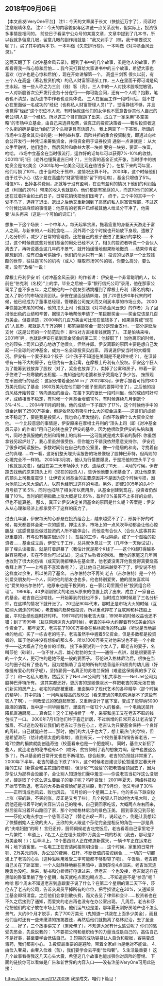  2018年09月06日
----

​【本文首发iVeryOne平台】
注1：今天的文章属于长文（快接近万字了），阅读时注意眼睛休息。
注2：今天的内容貌似与区块链一点关系没有，但实际上，投资很多事情是相同的。
前些日子看梁宁公众号的某篇文章，文章中提到了几本书，所以我就多留意几眼，留意几眼的副作用就是：“我又剁手了（咦，我干嘛要说又呢？），买了其中的两本书，一本叫做《失恋排行榜》，一本叫做《对冲基金风云录》。”

这两天翻了下《对冲基金风云录》，翻到了书中的几个故事，虽是他人的故事，但却看得我一阵心惊和后怕……
我今天打算给大家讲书中的三个故事，希望大家也喜欢（也许也是心惊和后怕），现在开始讲解第一个。
高盛三剑客
很久以前，有三个人在高盛（著名投资机构）的私人财富管理部工作，三人在里面干得可谓是风生水起，被一些人称之为三剑（贱）客（壳）。三人中的一人对技术股嗅觉敏锐，一人对新股首次公开发行业务十分在行——你可能会问，还有一个人呢？抱歉，笔者也不清楚，因为连书中作者也没具体说。
三人在里面工作一段时间后，就不甘心在里面做一名成功的“经纪（也称私人财富管理人员）”了，觉得挣钱不够，并且也觉得“经纪”这个职位不入流，有时候就连他们的女伴也不愿意告诉其他人自己的老公/男人是一个经纪。所以这三个哥们就跳了出来，成立了一家采用“多空策略”的市场中立基金，由自己来选择股票，做真正的投资决策者——著名投资者这个头衔的确是要比“经纪”这个头衔更具有诱惑力。
我上网查了一下答案，所谓的市场中立基金其实指的是:
一种利益共享、风险共担的集合投资制度，即通过向社会公开发行一种凭证来筹集资金，并将资金用于证券投资
通俗一点讲就是：
从大众手里融钱，他们运作，然后风险和收益大家一块摊
要穷一块穷，要富一块富，哈哈。
市场中立基金在当时很流行，运作好的话每年可以获得7%-10%的收益。
2001年1月1日（老外也懂黄道吉日吗？），三剑客的基金正式开张，当时手中的初始资金是1亿美金（2001年的一亿美金可比现在值钱多了），在接下来的两年里，他们亏损了10%，由于当时处于熊市，这情况还算不坏。
2003年，这个时候他们由于过于小心（估计是在高盛的“财富管理部”留下的毛病），基金只增值了5%。
增值5%，出掉各种费用，那就等于没有盈利，在没有盈利的情况下他们的利润抽成（利润的20%）带来的收入也就是0。他们都是有家庭的人，而这时他们的家人还在过着挥金如土的日子，日常花销快把他们压垮了。
终于，三个中的其中一个受不鸟了，选择了退出，退出之后他又重新回到了高盛的私人财富管理部，不过这个时候比较麻烦的事情是：他原有的老客户已经被其他人给瓜分干净了，他需要“从头再来（这是一个可怕的词汇）”。

想象一下这个场景：
一个中年人，每天起早贪黑，拖着疲惫的身躯天天游走于富人之间，与新来的人一起抢食吃……
另外两个这个时候也开始放下身段，遣散了几名分析师，减少了日常的管理费，还把自己的孩子送进了更廉价的学校……
不过，这个时候做这些对他们基金的用处已经不大了。相关的投资者听说一个合伙人离去了，再听说基金这几年的不景气，就开始缓慢地但果断地撤资……结果你肯定能想到的，没有资金可供操作，他们的命运只有一条！
投资的世界是一个比较残酷的世界，往往是10%的机构（或人）赚取市场90%的钱，你要么高分，要么死，没有“及格”一说！

摩根士丹利伊安
听《对冲基金风云录》的作者讲：
伊安是一个非常聪明的人，以前在“伯克利（名校）”上的学，毕业之后被一家“银行信托公司”录用，他在那家公司呆了差不多五年，之后被他的一个朋友引诱跳槽到了摩根士丹利（著名机构），加入了新兴的市场投资团队。伊安在里面战绩辉煌，到了20世纪90年代末的时候，他已经成为了董事总经理，管理着公司庞大而又利润丰厚的市场业务。
2000年快接近末尾的时候，他的顶头上司（也就是《对冲基金风云录》的作者）为了回报他出色的业绩和辛苦，据理力争地帮他申请了一笔巨额奖金——奖金应该是几百万美金，但要清楚，2000年的几百万美金可比现在值钱多了，如果换算成“现在的”人民币，那就是几千万的啊！
那笔巨额奖金一部分是现金支付，一部分是延后支付（这是公司的一个防范动作：害怕对方直接拿钱就跑了）。
正是怕啥来啥，2001年1月，也就是伊安在拿到现金奖金的第二天：他辞职了！ 当他离职的时候，他的顶头上司苦口婆心地劝了他很久，但然并卵。伊安离职的原因主要是想自己发起一只全球的对冲基金，成为一名全球投资实战家。
再说说伊安当时的大概情况。伊安有一个妻子和3个孩子（3个孩子不知道在美国是不是超生呢？），在汉普顿有一栋不大的房子，在纽约有一套公寓，在摩根士丹利有点股权。伊安这个狂人为了能筹到钱放弃了股权（对了，奖金也放弃了），卖掉了公寓和房子，带着一家子住进了一处寒酸的出租屋……鬼知道他的老婆和孩子究竟吃了多少苦。
按照现在币圈流行的话说：
这家伙带着全家All in了
2002年3月，伊安手握着可怜的800万美元启动了基金（800万美元在他们那个圈子里真的要算可怜了），之后他的投资风格开始转变：转向选股的组合。在接下来的很长一段时间里，他的成绩时好时坏，成绩相当不稳定，有时候一个月基金增值10%，有时候连续几月倒退个3%-4%……
2004年11月的时候，他的成绩一下子蹿升了17%，这个时候他手中的资金达到了2500万美金，但是依然没有吸引什么大的资金进来——这哥们的成绩太不稳定了，要是我是投资人，我也会心里发憷的，自然不敢把什么大资金交给他。
一个比较意思的事情是，伊安原来在摩根士丹利的“顶头上司（即《对冲基金风云录》的作者）”用自己的钱也投了伊安的基金，因为他很欣赏伊安的头脑和勇气，同时也佩服他的克制和精神上的纯粹——这可能就是成大事者的胸怀:
你虽然拿钱另起炉灶了，我心里虽然很受伤，但你能力不错我依然愿意支持你。
伊安花了很多时间读报告。多数时间待在自己的办公室里，像一个隐居的和尚，寻找着自己的真理……咋一看，这哥们整天埋头读报告的场景像极了股神巴菲特，但两则的处境完全不一样的。
2005年3月初，他认为行情要爆发，于是把他的空头平了仓（也就是买进），但就在第二天市场掉头下跌，连续跌了11天……
4月的时候，伊安跑去找他的原来顶头上司（现在的投资人），告诉他他要关闭基金了，这让他原来的顶头上司极度震惊！
让伊安关闭基金的主要原因并不是因为这个时候亏损，因为他见过大风大浪的人，以前也经历过这样的亏损。另外，即使2005年的头4个月亏损了16.5%，同时也扣除了相关所以费用后，从基金创建到现在，投资者仍然赚了10%。当时的同期指数上涨大概是12.65%，盈利10%虽算不上多好的业绩，但也不能算差。
那么，真正让伊安决定关闭基金的原因是什么呢？答案是：伊安从从心理和经济上都承受不了这样的压力了。

过去几年里，伊安每天的心都悬在投资组合上，越来越受不了了，形势不好的时候，每天都要体会死一次的感觉，押注太多，市场上的一点风吹草动都会让他心惊胆战（这感觉是没做过投资的人所不能体会）。而他没有合伙人（合伙人这事其实挺重要的，有与没有相差很远的！），孤独的工作，与世隔绝，成了一个孤独的投资者……
基金成立后，伊安忙于工作，总共就休息过一天（几年休一天你试试），除了埋头读报告，就是盯着屏幕了（我估计就是那个K线了——这个K线盯得越多越容易死掉，实在不信你可以试试），这成了失败者的游戏。
而他的家庭这几年间也收到了很大的伤害（成天到晚都埋头在基金里，他老婆没离开他我觉得真要烧高香拜上帝了——上帝喜不喜欢香呢？），这让他自己越来越受不了了，伊安说不想这样度过余生，所以关闭了基金。
吉尔伯特尔不再笑
老吉（吉尔伯特）是一个特别爱交朋友的一个人，同时他的朋友也也多。他也特别爱笑，他的朋友喜欢叫他“爱笑的吉尔伯特”。他原来也是干投资的，在一家公司里面担任“投资组合经理”。
1996年，40岁刚刚冒尖的老吉从原来的位置上跳了出来，成立了一家自己的基金。老吉自己没啥钱，一开始筹到的钱也不多，当时成立的时候雇了三名分析师，在这样的情况下就开张了。
20世纪90年代末，那时正是市场大火的时候（互联网大泡沫的时候），老吉偏向趋势做投资，所以重点押在了互联网和科技股上面，平时业绩也是时好时坏。
1997年的时候老吉大赚；1998年的时候收益也还不错；到了1999年（互联网泡沫真大的时候），老吉的手中大约握着有5亿美金的运作资金了。
那年夏天，老吉花了1000万美金在格林尼治的环山路（听说是当地最棒的地点）买了一栋古老的宅子。老吉虽然手中握着5亿资金，但是多数都是投资者的，属于他的并没有想象的那么多，所以1000万美元对他来说也不是一个小数字——这大概占了他身价的半数。
接下来要说到一个女人了，即老吉的妻子，名叫莎伦（砂轮），一位不甘人后、雄心勃勃的女士——通俗一点讲，就是很要面子的一个女人，更可怕的是她不是一般的要面子。
莎伦进入格林尼治后，很快在当地的圈子就有了些名气，因为她捐助了当地的所有的慈善组织和昂贵的幼儿园（好像挺有爱心的样子呢），坚持雇佣一名真正的苏格兰保姆（难道这保姆真的多了双手？）和一名私人教练，然后买下了Net Jet公司的飞机共享权——Net Jet公司为股神巴菲特所有。
这其实都还好，更厉害的是她像泼水一样把老吉的美元泼在他们新买的房产上，老宅的内部被重建，里面集中了现代艺术的各种精华（那个时候的精华），其中包括：
一间两层楼高的放映室（看来普通的电影院满足不了这些有钱人了啊），一间教堂式的家庭起居室，又重新设计了底下室，变成了能容纳5000瓶酒的酒窖，当中是一间华丽餐厅，里面有一张12个人的餐桌，一个电动送菜升降机直通厨房……
真会玩！这个工程持续了一年，采买和施工又在老吉不鼓的钱包咬了一口。
2000年7月1日他们终于喜迁新居，不过新增的日常开支让老吉皱了皱眉，不过这也没有让我们的老吉过于放在心上，老吉认为只要基金保持一个良好的周转，自己就能应付……
那时，他们的大儿子也大了，想上最热门的学校，但是希望渺茫（估计成绩太差的缘故），直到有天，一个校务董事悄悄告诉老吉，一笔7位数的捐款就能创造奇迹（校董看来也是一个肥差啊）。
同时，基金又新招了些人，就连老吉的秘书也有4个（哎呀，贫穷抑制了我的想象力啊，秘书也要这么多？），所以基金的日常开支也在不断增加。综合起来，老吉的负担就非常重了。
2000年下半年，老吉的基金下跌了15%，这个时候老吉建议莎伦暂缓原定春天开始的工程（新露台和主花园的修建），但莎伦“气汹汹”的把老吉给顶回去了，因为莎伦认为那样会没面子，会让别人知道他们囊中羞涩——你说老吉当初咋这么没眼光，硬是取了个这么这么要面子的妻子呢？呜呼哀哉！
2001年夏天，网络科技股开始节节败退，老吉的大多数投资恰好是这些股，到了9月份，他又亏掉了30%——正所谓成也风云、败也风云。
10月份的一个星期二上午，他的多头下跌空投上涨（买的跌，不买的涨，反正是又亏了些），几个投资人开始对他大吼大叫，之后他还是带着平时的笑容告诉自己的秘书，自己要回家吃饭，大概两点左右回来，然后驱车沿着环山路回了家，那个时候格林尼治的景色正美。
回到家没见到莎伦——莎伦又跑去参加一个慈善活动了（替老吉叹一声）。说起这个，倒是让我想起了快播创始人王欣的夫人，王欣的夫人跟这个莎伦完全是相反的角色——那是真的“夫唱妇随”的啊！
言归正传，厨师伺候老吉吃完饭后，老吉看着自己家里宅子一片繁忙：
车道上，7名工人正在埋头栽种2万美金一颗的杉树（我去，那可是2万美金啊！）；后草坪上，10个墨西哥人正在修造新露天，一辆卡车正在运来石料；地下酒窖里，一名电工正在安装间接照明设备……
这个时候，家里的日常开销、2万美元的树、办公室的费用、杠杆、不断贬值的投资组合……一切的一切都涌上了老吉的心头（这种滋味用难受二字可能都不够形容了吧）。
午饭后，老吉把自己关在了卧室里，一个人就静静地躺在黑暗中，直到莎伦4点回来，老吉当天连晚饭也没吃。后来，秘书和分析师打电话过来，但老吉一个也没接，老吉就这样在黑暗的卧室里躺了整个星期，每天就吃点面包喝点汤……不知道是不是“参汤”呢？哈哈
那个周末不知道老吉到底跟妻子说了什么？在第二个星期的第二天下午，莎伦去了老吉的公司，告诉交易员平掉所有的仓位，把亏损锁定在30%，又通知员工基金即将清盘，之后他们会拿到散伙费，而又去见了律师和会计……投资者也在不久之后接到了通知，而爱笑的老吉再也没有在办公室出现。
几周后，老吉和莎伦把他们的宅子放在市场上销售。他们运气也是差，那年夏天刚好房地产也不怎么景气，大约6个月才脱手，卖了700万美元（鬼知道一共泼在上面多少美金），而且他们当时还有一些未缴清的按揭要还，再然后他们就搬离了格林尼治，去了圣迭戈……
好了，三个故事讲完了（累死俺了），不知道大家有什么感受呢？
你们的感受先憋会，先说说我的：
1.不要把公司和组织给予的力量当成是自己的，高估自己不是好事，甚至要学会低估自己。
2.短期的成功容易让人自负和膨胀，容易变成毒药，我们都需小心。
3.投资最重要的是避险，带着全家all in是绝对不能做。
4.由俭入奢易，由奢入俭难（苦），我们要学会去平衡“俭和奢”。
5.生活最重要！
这几个故事看得我这几天心头大震，希望这几个故事也能加强你对风险的警惕。
下面的链接你可以看做是广告和新世界的内容入口——没有注册iVeryOne可用此链接：

https://beta.ivery.one/I/1720036
我是成文，咱们下篇见！




